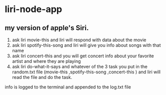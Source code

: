 # liri-node-app

my version of apple's Siri.
---------------------------

1) ask liri movie-this <your movie name> and liri will respond with data about the movie
2) ask liri spotify-this-song <your song name> and liri will give you info about songs with that name
3) ask liri concert-this <artist name> and you will get concert info about your favorite artist and where they are playing
4) ask liri do-what-it-says and whatever of the 3 task you put in the random.txt file (movie-this <your movie name>,spotify-this-song <your song name>,concert-this <artist name>) and liri will read the file and do the task.
  
info is logged to the terminal and appended to the log.txt file
